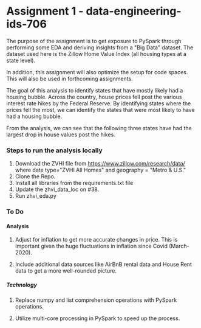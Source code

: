 # Assignment 1 - data-engineering-ids-706
The purpose of the assignment is to get exposure to PySpark through performing some EDA and deriving insights from a "Big Data" dataset. The dataset used here is the Zillow Home Value Index (all housing types at a state level). 

In addition, this assignment will also optimize the setup for code spaces. This will also be used in forthcoming assignments. 

The goal of this analysis to identify states that have mostly likely had a housing bubble. Across the country, house prices fell post the various interest rate hikes by the Federal Reserve. By identifying states where the prices fell the most, we can identify the states that were most likely to have had a housing bubble. 

From the analysis, we can see that the following three states have had the largest drop in house values post the hikes. 

### Steps to run the analysis locally 
1. Download the ZVHI file from https://www.zillow.com/research/data/ where date type="ZVHI All Homes" and geography = "Metro & U.S." 
2. Clone the Repo.
3. Install all libraries from the requirements.txt file
4. Update the zhvi_data_loc on #38. 
5. Run zhvi_eda.py



### To Do 
#### Analysis 
1. Adjust for inflation to get more accurate changes in price. This is important given the huge fluctuations in inflation since Covid (March-2020). 

2. Include additional data sources like AirBnB rental data and House Rent data to get a more well-rounded picture. 


##### Technology 
1. Replace numpy and list comprehension operations with PySpark operations. 

2. Utilize multi-core processing in PySpark to speed up the process. 